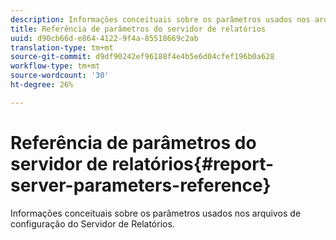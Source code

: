 ```yaml
---
description: Informações conceituais sobre os parâmetros usados nos arquivos de configuração do Servidor de Relatórios.
title: Referência de parâmetros do servidor de relatórios
uuid: d90cb66d-e864-4122-9f4a-85518669c2ab
translation-type: tm+mt
source-git-commit: d9df90242ef96188f4e4b5e6d04cfef196b0a628
workflow-type: tm+mt
source-wordcount: '30'
ht-degree: 26%

---
```



# Referência de parâmetros do servidor de relatórios{#report-server-parameters-reference}

Informações conceituais sobre os parâmetros usados nos arquivos de configuração do Servidor de Relatórios.

